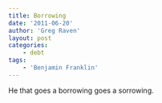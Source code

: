 ```yaml
---
title: Borrowing
date: '2011-06-20'
author: 'Greg Raven'
layout: post
categories:
    - debt
tags:
    - 'Benjamin Franklin'
---
```


He that goes a borrowing goes a sorrowing.
